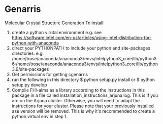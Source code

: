 # Genarris
Molecular Crystal Structure Generation
To install
1) create a python virutal environment
e.g. see https://software.intel.com/en-us/articles/using-intel-distribution-for-python-with-anaconda
2) direct your PYTHONPATH to include your python and site-packages directories. e.g. /home/trose/anaconda/anaconda3/envs/intelpython3_core/lib/python3.6:/home/trose/anaconda/anaconda3/envs/intelpython3_core/lib/python3.6/site-packages
3) Get permissions for getting cgenarris
4) run the following in this directory 
$ python setup.py install
or
$ python setup.py develop
5) Compile FHI-aims as a library according to the instructions in this package in a file called installation_instructions_arjuna.log. This is if you are on the Arjuna cluster. Otherwise, you will need to adapt the instructions for your cluster.
Please note that your previously installed ase version will be removed. This is why it's recommended to create a python virtual env in step 1.

